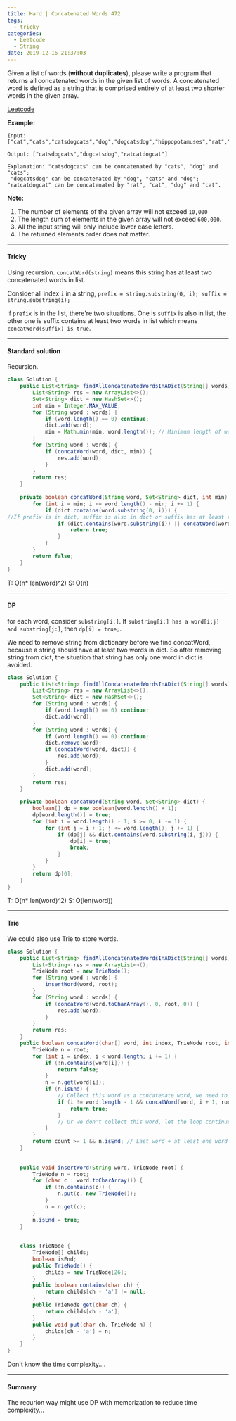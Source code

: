 ```yaml
---
title: Hard | Concatenated Words 472
tags:
  - tricky
categories:
  - Leetcode
  - String
date: 2019-12-16 21:37:03
---
```


Given a list of words (**without duplicates**), please write a program that returns all concatenated words in the given list of words. A concatenated word is defined as a string that is comprised entirely of at least two shorter words in the given array.

[Leetcode](https://leetcode.com/problems/concatenated-words/)

<!--more-->

**Example:**

```
Input: ["cat","cats","catsdogcats","dog","dogcatsdog","hippopotamuses","rat","ratcatdogcat"]

Output: ["catsdogcats","dogcatsdog","ratcatdogcat"]

Explanation: "catsdogcats" can be concatenated by "cats", "dog" and "cats"; 
 "dogcatsdog" can be concatenated by "dog", "cats" and "dog"; 
"ratcatdogcat" can be concatenated by "rat", "cat", "dog" and "cat".
```

**Note:**

1. The number of elements of the given array will not exceed `10,000 `
2. The length sum of elements in the given array will not exceed `600,000`. 
3. All the input string will only include lower case letters.
4. The returned elements order does not matter.

---

#### Tricky 

Using recursion. `concatWord(string)` means this string has at least two concatenated words in list.

Consider all index `i` in a string, `prefix = string.substring(0, i); suffix = string.substring(i);`

if `prefix` is in the list, there're two situations. One is `suffix` is also in list, the other one is suffix contains at least two words in list which means `concatWord(suffix) is true`.

---

#### Standard solution

Recursion.

```java
class Solution {
    public List<String> findAllConcatenatedWordsInADict(String[] words) {
        List<String> res = new ArrayList<>();
        Set<String> dict = new HashSet<>();
        int min = Integer.MAX_VALUE;
        for (String word : words) {
            if (word.length() == 0) continue;
            dict.add(word);
            min = Math.min(min, word.length()); // Minimum length of word.
        }
        for (String word : words) {
            if (concatWord(word, dict, min)) {
                res.add(word);
            }
        }
        return res;
    }
    
    private boolean concatWord(String word, Set<String> dict, int min) {
        for (int i = min; i <= word.length() - min; i += 1) {
            if (dict.contains(word.substring(0, i))) { 
//If prefix is in dict, suffix is also in dict or suffix has at least two words in list.
                if (dict.contains(word.substring(i)) || concatWord(word.substring(i), dict, min)) {
                    return true;
                }
            }
        }
        return false;
    }
}
```

T: O(n* len(word)^2)  S: O(n)

---

#### DP

for each word, consider `substring[i:]`. If `substring[i:] has a word[i:j] and substring[j:]`, then `dp[i] = true;`.

We need to remove string from dictionary before we find concatWord, because a string should have at least two words in dict. So after removing string from dict, the situation that string has only one word in dict is avoided.

```java
class Solution {
    public List<String> findAllConcatenatedWordsInADict(String[] words) {
        List<String> res = new ArrayList<>();
        Set<String> dict = new HashSet<>();
        for (String word : words) {
            if (word.length() == 0) continue;
            dict.add(word);
        }
        for (String word : words) {
            if (word.length() == 0) continue;
            dict.remove(word);
            if (concatWord(word, dict)) {
                res.add(word);
            }
            dict.add(word);
        }
        return res;
    }
    
    private boolean concatWord(String word, Set<String> dict) {
        boolean[] dp = new boolean[word.length() + 1];
        dp[word.length()] = true;
        for (int i = word.length() - 1; i >= 0; i -= 1) {
            for (int j = i + 1; j <= word.length(); j += 1) {
                if (dp[j] && dict.contains(word.substring(i, j))) {
                    dp[i] = true;
                    break;
                }
            }
        }
        return dp[0];
    }
}
```

T: O(n* len(word)^2) S: O(len(word))

---

#### Trie 

We could also use Trie to store words.

```java
class Solution {
    public List<String> findAllConcatenatedWordsInADict(String[] words) {
        List<String> res = new ArrayList<>();
        TrieNode root = new TrieNode();
        for (String word : words) {
            insertWord(word, root);
        }
        for (String word : words) {
            if (concatWord(word.toCharArray(), 0, root, 0)) {
                res.add(word);
            }
        }
        return res;
    }
    public boolean concatWord(char[] word, int index, TrieNode root, int count) {
        TrieNode n = root;
        for (int i = index; i < word.length; i += 1) {
            if (!n.contains(word[i])) {
                return false;
            }
            n = n.get(word[i]);
            if (n.isEnd) {
                // Collect this word as a concatenate word, we need to check left chars.
                if (i != word.length - 1 && concatWord(word, i + 1, root, count + 1)) { 
                    return true;
                }
                // Or we don't collect this word, let the loop continue.
            } 
        }
        return count >= 1 && n.isEnd; // Last word + at least one word
    }
    
    
    public void insertWord(String word, TrieNode root) {
        TrieNode n = root;
        for (char c : word.toCharArray()) {
            if (!n.contains(c)) {
                n.put(c, new TrieNode());
            }
            n = n.get(c);
        }
        n.isEnd = true;
    }
    
    
    class TrieNode {
        TrieNode[] childs;
        boolean isEnd;
        public TrieNode() {
            childs = new TrieNode[26];
        }
        public boolean contains(char ch) {
            return childs[ch - 'a'] != null;
        }
        public TrieNode get(char ch) {
            return childs[ch - 'a'];
        }
        public void put(char ch, TrieNode n) {
            childs[ch - 'a'] = n;
        }
    }
}
```

Don't know the time complexity….

---

#### Summary 

The recurion way might use DP with memorization to reduce time complexity...